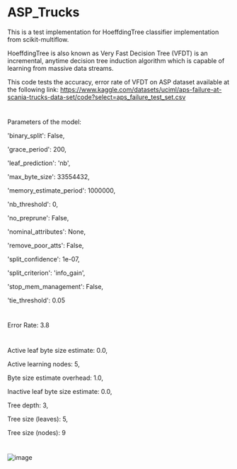 # ASP_Trucks

This is a test implementation for HoeffdingTree classifier implementation from scikit-multiflow.

HoeffdingTree is also known as Very Fast Decision Tree (VFDT) is an incremental, anytime decision tree induction algorithm which is capable of learning from massive data streams.

This code tests the accuracy, error rate of VFDT on ASP dataset available at the following link:
https://www.kaggle.com/datasets/uciml/aps-failure-at-scania-trucks-data-set/code?select=aps_failure_test_set.csv


#
Parameters of the model:

 'binary_split': False,
 
 'grace_period': 200,
 
 'leaf_prediction': 'nb',
 
 'max_byte_size': 33554432,
 
 'memory_estimate_period': 1000000,
 
 'nb_threshold': 0,
 
 'no_preprune': False,
 
 'nominal_attributes': None,
 
 'remove_poor_atts': False,
 
 'split_confidence': 1e-07,
 
 'split_criterion': 'info_gain',
 
 'stop_mem_management': False,
 
 'tie_threshold': 0.05

#
Error Rate: $3.8%$
#

Active leaf byte size estimate: 0.0,

Active learning nodes: 5,

Byte size estimate overhead: 1.0,

Inactive leaf byte size estimate: 0.0,

Tree depth: 3,

Tree size (leaves): 5,

Tree size (nodes): 9
#
![image](https://user-images.githubusercontent.com/62459136/182060045-37947b0e-46f5-4a54-9f82-ada5d7f6e72c.png)
